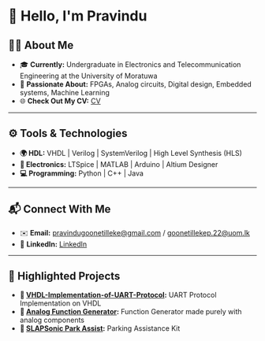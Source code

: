 # 🌟 Hello, I'm Pravindu

## 🧑‍🎓 About Me  
- 🎓 **Currently:** Undergraduate in Electronics and Telecommunication Engineering at the University of Moratuwa 
- 🚀 **Passionate About:** FPGAs, Analog circuits, Digital design, Embedded systems, Machine Learning
- 🌐 **Check Out My CV:** [CV](CV_Pravindu_Goonetilleke.pdf)  

---

## ⚙️ Tools & Technologies  
- **🌍 HDL:** VHDL | Verilog | SystemVerilog | High Level Synthesis (HLS)
- **🔧 Electronics:** LTSpice | MATLAB | Arduino | Altium Designer
- **💻 Programming:** Python | C++ | Java  

---

## 📬 Connect With Me  
- ✉️ **Email:** pravindugoonetilleke@gmail.com / goonetillekep.22@uom.lk
- 💼 **LinkedIn:** [LinkedIn](https://www.linkedin.com/in/pravindu-goonetilleke) 

---
## 🌟 Highlighted Projects  
- **📡 [VHDL-Implementation-of-UART-Protocol](https://github.com/PravinduG/VHDL-Implementation-of-UART-Protocol):** UART Protocol Implementation on VHDL  
- **🔌 [Analog Function Generator](https://github.com/PravinduG/Analog-Function-Generator):** Function Generator made purely with analog components  
- **🚗 [SLAPSonic Park Assist](https://github.com/PravinduG/SLAP-Sonic-ParkAssist):** Parking Assistance Kit  

 


